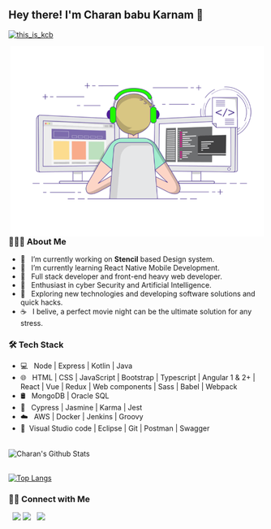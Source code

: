 <h2> Hey there! I'm Charan babu Karnam 👋</h2>

<p align="left"> <a href="https://twitter.com/this_is_kcb" target="blank"><img src="https://img.shields.io/twitter/follow/this_is_kcb?logo=twitter&style=for-the-badge" alt="this_is_kcb" /></a> </p>
<img align="right" alt="GIF" src="https://raw.githubusercontent.com/devSouvik/devSouvik/master/gif3.gif" width="500"/>

<h3> 👨🏻‍💻 About Me </h3>

- 🔭 &nbsp; I’m currently working on **Stencil** based Design system.
- 🔭 &nbsp; I’m currently learning React Native Mobile Development.
- 💼 &nbsp; Full stack developer and front-end heavy web developer.
- 🌱 &nbsp; Enthusiast in cyber Security and Artificial Intelligence.
- 🤔 &nbsp; Exploring new technologies and developing software solutions and quick hacks.
- ☕ &nbsp; I belive, a perfect movie night can be the ultimate solution for any stress.

<h3>🛠 Tech Stack</h3>

- 💻 &nbsp; Node | Express | Kotlin | Java
- 🌐 &nbsp; HTML | CSS | JavaScript | Bootstrap | Typescript | Angular 1 & 2+ | React | Vue | Redux | Web components | Sass | Babel | Webpack
- 🛢 &nbsp; MongoDB | Oracle SQL
- 💉 &nbsp; Cypress | Jasmine | Karma | Jest
- ☁️ &nbsp; AWS | Docker | Jenkins | Groovy
- 🔧 &nbsp;Visual Studio code | Eclipse | Git | Postman | Swagger

<br>

<img align="center" src="https://github-readme-stats.vercel.app/api?username=desdevcharan&include_all_commits=true&count_private=true&show_icons=true&line_height=30&theme=gotham&bg_color=0,000000,130F40" alt="Charan's Github Stats">

</br>
<br>

[![Top Langs](https://github-readme-stats.vercel.app/api/top-langs/?username=desdevcharan&layout=compact&theme=gotham)](https://github.com/devSouvik/github-readme-stats)

<h3> 🤝🏻 Connect with Me </h3>

<p align="left">
&nbsp; <a href="https://twitter.com/this_is_kcb" target="_blank" rel="noopener noreferrer"><img src="https://img.icons8.com/plasticine/100/000000/twitter.png" width="50" /></a>   
<a href="https://www.linkedin.com/in/charanbabukarnam/" target="_blank" rel="noopener noreferrer"><img src="https://img.icons8.com/plasticine/100/000000/linkedin.png" width="50" /></a>
&nbsp; <a href="mailto:charanbabukarnam@gmail.com" target="_blank" rel="noopener noreferrer"><img src="https://img.icons8.com/plasticine/100/000000/gmail.png"  width="50" /></a>
</p>

<!-- ⭐️ From [Charanbabu Karnam](https://github.com/desdevcharan) -->
